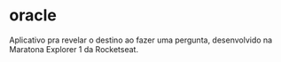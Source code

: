# oracle

Aplicativo pra revelar o destino ao fazer uma pergunta, desenvolvido na Maratona Explorer 1 da Rocketseat.

